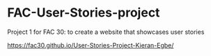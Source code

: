 # FAC-User-Stories-project
Project 1 for FAC 30: to create a website that showcases user stories

 https://fac30.github.io/User-Stories-Project-Kieran-Egbe/
